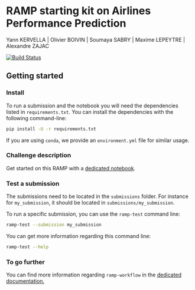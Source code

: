 # RAMP starting kit on Airlines Performance Prediction

Yann KERVELLA | Olivier BOIVIN | Soumaya SABRY | Maxime LEPEYTRE | Alexandre ZAJAC

[![Build Status](https://travis-ci.com/alexZajac/airlines_performance.svg?branch=master)](https://travis-ci.com/alexZajac/airlines_performance)

## Getting started

### Install

To run a submission and the notebook you will need the dependencies listed
in `requirements.txt`. You can install the dependencies with the
following command-line:

```bash
pip install -U -r requirements.txt
```

If you are using `conda`, we provide an `environment.yml` file for similar
usage.

### Challenge description

Get started on this RAMP with a [dedicated notebook](./airlines_performance.ipynb).

### Test a submission

The submissions need to be located in the `submissions` folder. For instance
for `my_submission`, it should be located in `submissions/my_submission`.

To run a specific submission, you can use the `ramp-test` command line:

```bash
ramp-test --submission my_submission
```

You can get more information regarding this command line:

```bash
ramp-test --help
```

### To go further

You can find more information regarding `ramp-workflow` in the
[dedicated documentation.](https://paris-saclay-cds.github.io/ramp-docs/ramp-workflow/stable/using_kits.html)
